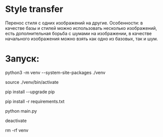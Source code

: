 # Style transfer
Перенос стиля с одних изображений на другие.
Особенности: в качестве базы и стилей можно использовать несколько изображений, есть дополнительная борьба с шумами на изображении, в качестве начального изображения можно взять как одно из базовых, так и шум.

# Запуск:
python3 -m venv --system-site-packages ./venv

source ./venv/bin/activate

pip install --upgrade pip

pip install -r requirements.txt

python main.py

deactivate

rm -rf venv
